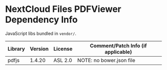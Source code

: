 NextCloud Files PDFViewer Dependency Info
==========================================

JavaScript libs bundled in `vendor/`.

| Library | Version | License           | Comment/Patch Info (if applicable)  |
| ---     | ---     | ---               | ---                                 |
| pdfjs   | 1.4.20  | ASL 2.0           | NOTE: no bower.json file            |
